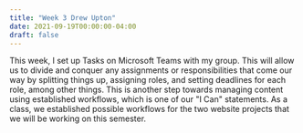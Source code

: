 ```yaml
---
title: "Week 3 Drew Upton"
date: 2021-09-19T00:00:00-04:00
draft: false
---
```


This week, I set up Tasks on Microsoft Teams with my group. This will allow us to divide and conquer any assignments or responsibilities that come our way by splitting things up, assigning roles, and setting deadlines for each role, among other things. This is another step towards managing content using established workflows, which is one of our "I Can" statements. As a class, we established possible workflows for the two website projects that we will be working on this semester. 
